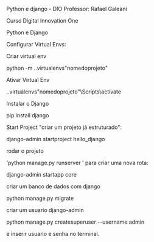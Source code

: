 Python e django - DIO 
Professor: Rafael Galeani


Curso Digital Innovation One

Python e Django


Configurar Virtual Envs:

Criar virtual env

python -m .\.virtualenvs\"nomedoprojeto"

Ativar Virtual Env

.\.virtualenvs\"nomedoprojeto"\Scripts\activate

Instalar o Django

pip install django

Start Project "criar um projeto já estruturado":

django-admin startproject hello_django

rodar o projeto

'python manage.py runserver
'
para criar uma nova rota:

django-admin startapp core


criar um banco de dados com django

python manage.py migrate

criar um usuario django-admin

python manage.py createsuperuser --username admin

e inserir usuario e senha no terminal.



